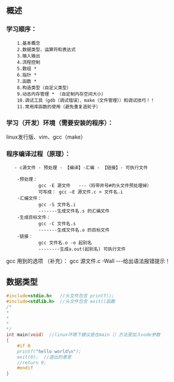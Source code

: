 ## 概述
### 学习顺序：
        1.基本概念
        2.数据类型，运算符和表达式
        3.输入输出
        4.流程控制
        5.数组 *
        6.指针 *
        7.函数 *
        8.构造类型（自定义类型）
        9.动态内存管理 * （自定制内存空间大小）
        10.调试工具（gdb（调试错误）、make（文件管理））和调试技巧！！
        11.常用库函数的使用（避免重复造轮子）


### 学习（开发）环境（需要安装的程序）：
linux发行版、vim、gcc（make）


### 程序编译过程（原理）：
       - c源文件 - 预处理 - 【编译】-汇编 - 【链接】- 可执行文件

        -预处理：
                gcc -E 源文件   ---（将带井号#的头文件预处理掉）
                可写成： gcc —E 源文件.c > 文件名.i
        -汇编文件：
                gcc -S 文件名.i
                -------生成文件名.s 的汇编文件
        -生成目标文件：
                gcc -C 文件名.s
                -------生成文件名.o 的目标文件
        -链接：
                gcc 文件名.o -o 起别名
                --------生成a.out(起别名) 可执行文件

gcc 用到的选项 （补充）：
        gcc 源文件.c -Wall   ---给出语法报错提示！

## 数据类型

```c
#include<stdio.h>   //头文件包含 printf();
#include<stdlib.h>  //头文件包含 exit()函数
/*
*
*
*
*/
int main(void)  //linux环境下建议是在main（）方法里加入vode参数
{
    #if 0
    printf("hello world\n");
    exit(0);  //退出的意思
    //return 0;
    #endif
}


```
